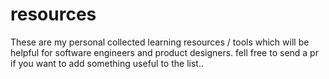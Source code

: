 # resources
These are my personal collected learning resources / tools which will be helpful for software engineers and product designers. fell free to send a pr if you want to add something useful to the list..
